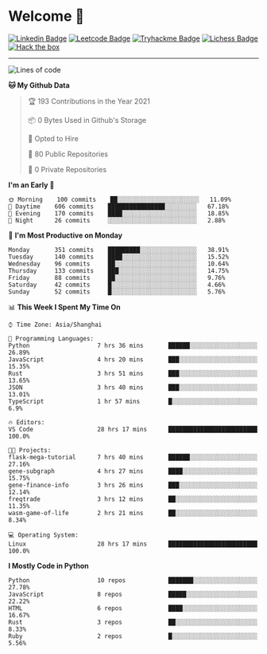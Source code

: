 # Welcome 👋

[![Linkedin Badge](https://img.shields.io/badge/-PedroTorres-blue?style=flat-square&logo=Linkedin&logoColor=white&link=https://www.linkedin.com/in/PedroTorres/)](https://www.linkedin.com/in/pedro-torres-cruz/)
[![Leetcode Badge](https://img.shields.io/badge/profile-leetcode-green)](https://leetcode.com/corfucinas/)
[![Tryhackme Badge](https://img.shields.io/badge/profile-tryhackme-blue)](https://tryhackme.com/p/Corfucinas/)
[![Lichess Badge](https://img.shields.io/badge/challenge_me-lichess-yellow)](https://lichess.org/@/Corfucinas)
[![Hack the box](https://img.shields.io/badge/hack_the_box-profile-red)](https://www.hackthebox.eu/profile/375826)

---

<!--START_SECTION:waka-->
![Lines of code](https://img.shields.io/badge/From%20Hello%20World%20I%27ve%20Written-1.4%20million%20lines%20of%20code-blue)

**🐱 My Github Data** 

> 🏆 193 Contributions in the Year 2021
 > 
> 📦 0 Bytes Used in Github's Storage 
 > 
> 💼 Opted to Hire
 > 
> 📜 80 Public Repositories 
 > 
> 🔑 0 Private Repositories  
 > 
**I'm an Early 🐤** 

```text
🌞 Morning    100 commits    ██░░░░░░░░░░░░░░░░░░░░░░░   11.09% 
🌆 Daytime    606 commits    ████████████████░░░░░░░░░   67.18% 
🌃 Evening    170 commits    ████░░░░░░░░░░░░░░░░░░░░░   18.85% 
🌙 Night      26 commits     ░░░░░░░░░░░░░░░░░░░░░░░░░   2.88%

```
📅 **I'm Most Productive on Monday** 

```text
Monday       351 commits    █████████░░░░░░░░░░░░░░░░   38.91% 
Tuesday      140 commits    ████░░░░░░░░░░░░░░░░░░░░░   15.52% 
Wednesday    96 commits     ██░░░░░░░░░░░░░░░░░░░░░░░   10.64% 
Thursday     133 commits    ███░░░░░░░░░░░░░░░░░░░░░░   14.75% 
Friday       88 commits     ██░░░░░░░░░░░░░░░░░░░░░░░   9.76% 
Saturday     42 commits     █░░░░░░░░░░░░░░░░░░░░░░░░   4.66% 
Sunday       52 commits     █░░░░░░░░░░░░░░░░░░░░░░░░   5.76%

```


📊 **This Week I Spent My Time On** 

```text
⌚︎ Time Zone: Asia/Shanghai

💬 Programming Languages: 
Python                   7 hrs 36 mins       ██████░░░░░░░░░░░░░░░░░░░   26.89% 
JavaScript               4 hrs 20 mins       ███░░░░░░░░░░░░░░░░░░░░░░   15.35% 
Rust                     3 hrs 51 mins       ███░░░░░░░░░░░░░░░░░░░░░░   13.65% 
JSON                     3 hrs 40 mins       ███░░░░░░░░░░░░░░░░░░░░░░   13.01% 
TypeScript               1 hr 57 mins        █░░░░░░░░░░░░░░░░░░░░░░░░   6.9%

🔥 Editors: 
VS Code                  28 hrs 17 mins      █████████████████████████   100.0%

🐱‍💻 Projects: 
flask-mega-tutorial      7 hrs 40 mins       ██████░░░░░░░░░░░░░░░░░░░   27.16% 
gene-subgraph            4 hrs 27 mins       ████░░░░░░░░░░░░░░░░░░░░░   15.75% 
gene-finance-info        3 hrs 26 mins       ███░░░░░░░░░░░░░░░░░░░░░░   12.14% 
freqtrade                3 hrs 12 mins       ██░░░░░░░░░░░░░░░░░░░░░░░   11.35% 
wasm-game-of-life        2 hrs 21 mins       ██░░░░░░░░░░░░░░░░░░░░░░░   8.34%

💻 Operating System: 
Linux                    28 hrs 17 mins      █████████████████████████   100.0%

```

**I Mostly Code in Python** 

```text
Python                   10 repos            ███████░░░░░░░░░░░░░░░░░░   27.78% 
JavaScript               8 repos             █████░░░░░░░░░░░░░░░░░░░░   22.22% 
HTML                     6 repos             ████░░░░░░░░░░░░░░░░░░░░░   16.67% 
Rust                     3 repos             ██░░░░░░░░░░░░░░░░░░░░░░░   8.33% 
Ruby                     2 repos             █░░░░░░░░░░░░░░░░░░░░░░░░   5.56%

```



<!--END_SECTION:waka-->
